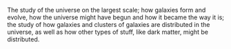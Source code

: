 The study of the universe on the largest scale; how galaxies form and
evolve, how the universe might have begun and how it became the way it
is; the study of how galaxies and clusters of galaxies are distributed
in the universe, as well as how other types of stuff, like dark matter,
might be distributed.
